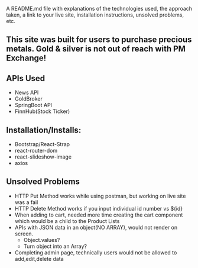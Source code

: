 A README.md file with explanations of the technologies used, the approach taken, a link to your live site, installation instructions, unsolved problems, etc.

## This site was built for users to purchase precious metals. Gold & silver is not out of reach with PM Exchange!

## APIs Used
* News API
* GoldBroker
* SpringBoot API
* FinnHub(Stock Ticker)

## Installation/Installs:
* Bootstrap/React-Strap
* react-router-dom
* react-slideshow-image
* axios

## Unsolved Problems
 * HTTP Put Method works while using postman, but working on live site was a fail
 * HTTP Delete Method works if you input individual id number vs ${id}
 * When adding to cart, needed more time creating the cart component which would be a child to the Product Lists
 * APIs with JSON data in an object(NO ARRAY), would not render on screen.  
    - Object.values?
    - Turn object into an Array?
* Completing admin page, technically users would not be allowed to add,edit,delete data

